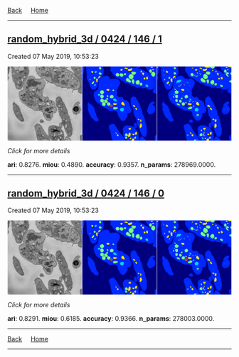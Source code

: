 
[Back](..)&nbsp;&nbsp;&nbsp;&nbsp;&nbsp;[Home](https://leapmanlab.github.io/snapshots)

---

<div class="summary"><a href="1"><h2>random_hybrid_3d / 0424 / 146 / 1</h2></a><p>Created 07 May 2019, 10:53:23
</p><a href="1"><img src="1/media/summary.png" align="center"></a><p>
<i>Click for more details</i>
</p></div>

**ari**: 0.8276. **miou**: 0.4890. **accuracy**: 0.9357. **n_params**: 278969.0000. 

---

<div class="summary"><a href="0"><h2>random_hybrid_3d / 0424 / 146 / 0</h2></a><p>Created 07 May 2019, 10:53:23
</p><a href="0"><img src="0/media/summary.png" align="center"></a><p>
<i>Click for more details</i>
</p></div>

**ari**: 0.8291. **miou**: 0.6185. **accuracy**: 0.9366. **n_params**: 278003.0000. 

---

[Back](..)&nbsp;&nbsp;&nbsp;&nbsp;&nbsp;[Home](https://leapmanlab.github.io/snapshots)

---
